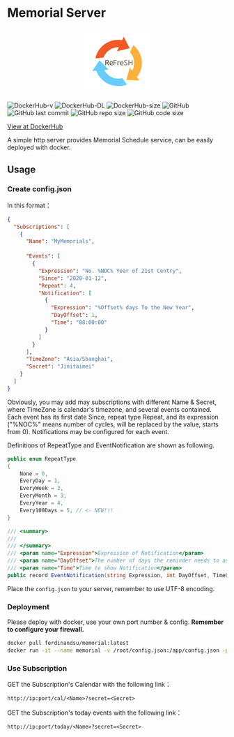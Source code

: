 # Memorial Server

<div  align=center>
    <img src="https://github.com/HIT-ReFreSH/HitGeneralServices/raw/master/images/Full_2048.png" width = 30% height = 30%  />
</div>

![DockerHub-v](https://img.shields.io/docker/v/ferdinandsu/memorial/latest?style=flat-square)
![DockerHub-DL](https://img.shields.io/docker/pulls/ferdinandsu/memorial?style=flat-square)
![DockerHub-size](https://img.shields.io/docker/image-size/ferdinandsu/memorial?style=flat-square)
![GitHub](https://img.shields.io/github/license/HIT-ReFreSH/Memorial?style=flat-square)
![GitHub last commit](https://img.shields.io/github/last-commit/HIT-ReFreSH/Memorial?style=flat-square)
![GitHub repo size](https://img.shields.io/github/repo-size/HIT-ReFreSH/Memorial?style=flat-square)
![GitHub code size](https://img.shields.io/github/languages/code-size/HIT-ReFreSH/Memorial?style=flat-square)

[View at DockerHub](https://hub.docker.com/repository/docker/ferdinandsu/memorial)

A simple http server provides Memorial Schedule service, can be easily deployed with docker.

## Usage

### Create config.json

In this format：

```json
{
  "Subscriptions": [
    {
      "Name": "MyMemorials",

      "Events": [
        {
          "Expression": "No. %NOC% Year of 21st Centry",
          "Since": "2020-01-12",
          "Repeat": 4,
          "Notification": [
            {
              "Expression": "%Offset% days To the New Year",
              "DayOffset": 1,
              "Time": "08:00:00"
            }
          ]
        }
      ],
      "TimeZone": "Asia/Shanghai",
      "Secret": "Jinitaimei"
    }
  ]
}
```

Obviously, you may add may subscriptions with different Name & Secret, where TimeZone is calendar's timezone, and several events contained. 
Each event has its first date Since, repeat type Repeat, and its expression ("%NOC%" means number of cycles, will be replaced by the value, starts from 0).
Notifications may be configured for each event.

Definitions of RepeatType and EventNotification are shown as following.

```csharp
public enum RepeatType
{
    None = 0,
    EveryDay = 1,
    EveryWeek = 2,
    EveryMonth = 3,
    EveryYear = 4,
    Every100Days = 5, // <- NEW!!!
}
```

```csharp
/// <summary>
/// 
/// </summary>
/// <param name="Expression">Expression of Notification</param>
/// <param name="DayOffset">The number of days the reminder needs to advance.</param>
/// <param name="Time">Time to show Notification</param>
public record EventNotification(string Expression, int DayOffset, TimeOnly Time);
```

Place the `config.json` to your server, remember to use UTF-8 encoding.

### Deployment

Please deploy with docker, use your own port number & config. **Remember to configure your firewall.**

```bash
docker pull ferdinandsu/memorial:latest
docker run -it --name memorial -v /root/config.json:/app/config.json -p 10086:80 -d docker.io/ferdinandsu/memorial:latest
```

### Use Subscription

GET the Subscription's Calendar with the following link：

```txt
http://ip:port/cal/<Name>?secret=<Secret>
```

GET the Subscription's today events with the following link：

```txt
http://ip:port/today/<Name>?secret=<Secret>
```